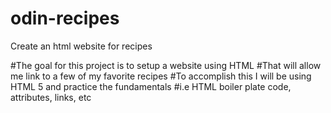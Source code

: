 # odin-recipes
Create an html website for recipes

#The goal for this project is to setup a website using HTML
#That will allow me link to a few of my favorite recipes
#To accomplish this I will be using HTML 5 and practice the fundamentals
#i.e HTML boiler plate code, attributes, links, etc
